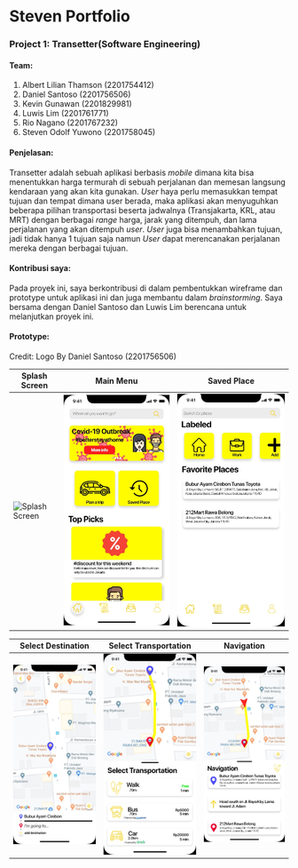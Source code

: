 # Steven Portfolio

### Project 1: Transetter(Software Engineering)
#### Team:
1. Albert Lilian Thamson (2201754412)
2. Daniel Santoso (2201756506)
3. Kevin Gunawan (2201829981)
4. Luwis Lim (2201761771)
5. Rio Nagano (2201767232)
6. Steven Odolf Yuwono (2201758045)

#### Penjelasan:
Transetter adalah sebuah aplikasi berbasis _mobile_ dimana kita bisa menentukkan harga termurah di sebuah perjalanan dan memesan langsung kendaraan yang akan kita gunakan. _User_ haya perlu memasukkan tempat tujuan dan tempat dimana user berada, maka aplikasi akan menyuguhkan beberapa pilihan transportasi beserta jadwalnya (Transjakarta, KRL, atau MRT) dengan berbagai _range_ harga, jarak yang ditempuh, dan lama perjalanan yang akan ditempuh _user_. _User_ juga bisa menambahkan tujuan, jadi tidak hanya 1 tujuan saja namun _User_ dapat merencanakan perjalanan mereka dengan berbagai tujuan.

#### Kontribusi saya:
Pada proyek ini, saya berkontribusi di dalam pembentukkan wireframe dan prototype untuk aplikasi ini dan juga membantu dalam _brainstorming_. Saya bersama dengan Daniel Santoso dan Luwis Lim berencana untuk melanjutkan proyek ini.

#### Prototype:
Credit:
Logo By Daniel Santoso (2201756506)

| Splash Screen      | Main Menu         | Saved Place        |
| ------------- |-------------| -------------|
| ![Splash Screen](src=https://github.com/Stevenodolf/StevenPortfolio/blob/master/images/Splash%20Screen.jpg "Splash Screen") | ![alt text](https://github.com/Stevenodolf/StevenPortfolio/blob/master/images/Main%20Menu.jpg "Main Menu") | ![alt text](https://github.com/Stevenodolf/StevenPortfolio/blob/master/images/Saved%20Place.jpg "Saved Place") |


| Select Destination      | Select Transportation         | Navigation        |
| ------------- |-------------| -------------|
| ![alt text](https://github.com/Stevenodolf/StevenPortfolio/blob/master/images/Destination%20Screen.jpg "Select Destination") | ![alt text](https://github.com/Stevenodolf/StevenPortfolio/blob/master/images/Select%20Transportation.jpg "Select Transportation") | ![alt text](https://github.com/Stevenodolf/StevenPortfolio/blob/master/images/Navigation.jpg "Navigation") |
